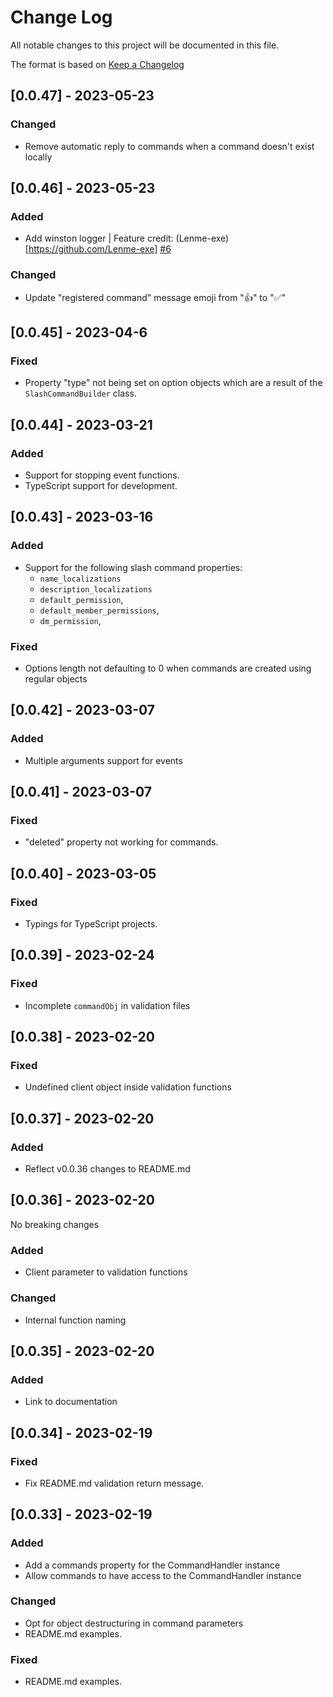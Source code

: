 # Change Log

All notable changes to this project will be documented in this file.

The format is based on [Keep a Changelog](http://keepachangelog.com/)

## [0.0.47] - 2023-05-23

### Changed

- Remove automatic reply to commands when a command doesn't exist locally

## [0.0.46] - 2023-05-23

### Added

- Add winston logger | Feature credit: (Lenme-exe)[https://github.com/Lenme-exe] [#6](https://github.com/notunderctrl/djs-commander/pull/6)

### Changed

- Update "registered command" message emoji from "👍" to "✅"

## [0.0.45] - 2023-04-6

### Fixed

- Property "type" not being set on option objects which are a result of the `SlashCommandBuilder` class.

## [0.0.44] - 2023-03-21

### Added

- Support for stopping event functions.
- TypeScript support for development.

## [0.0.43] - 2023-03-16

### Added

- Support for the following slash command properties:
  - `name_localizations`
  - `description_localizations`
  - `default_permission`,
  - `default_member_permissions`,
  - `dm_permission`,

### Fixed

- Options length not defaulting to 0 when commands are created using regular objects

## [0.0.42] - 2023-03-07

### Added

- Multiple arguments support for events

## [0.0.41] - 2023-03-07

### Fixed

- "deleted" property not working for commands.

## [0.0.40] - 2023-03-05

### Fixed

- Typings for TypeScript projects.

## [0.0.39] - 2023-02-24

### Fixed

- Incomplete `commandObj` in validation files

## [0.0.38] - 2023-02-20

### Fixed

- Undefined client object inside validation functions

## [0.0.37] - 2023-02-20

### Added

- Reflect v0.0.36 changes to README.md

## [0.0.36] - 2023-02-20

No breaking changes

### Added

- Client parameter to validation functions

### Changed

- Internal function naming

## [0.0.35] - 2023-02-20

### Added

- Link to documentation

## [0.0.34] - 2023-02-19

### Fixed

- Fix README.md validation return message.

## [0.0.33] - 2023-02-19

### Added

- Add a commands property for the CommandHandler instance
- Allow commands to have access to the CommandHandler instance

### Changed

- Opt for object destructuring in command parameters
- README.md examples.

### Fixed

- README.md examples.
